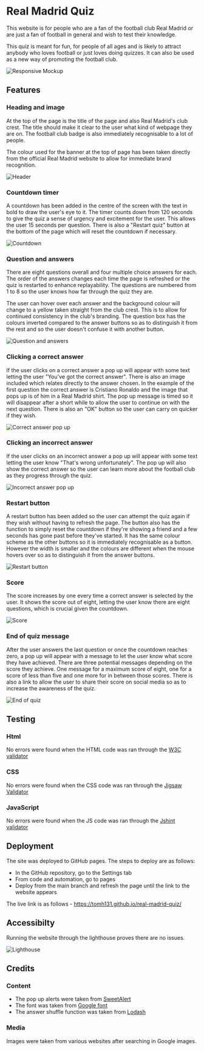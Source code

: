 # Real Madrid Quiz
This website is for people who are a fan of the football club Real Madrid or are just a fan of football in general and wish to test their knowledge. 

This quiz is meant for fun, for people of all ages and is likely to attract anybody who loves football or just loves doing quizzes. It can also be used as a new way of promoting the football club. 

![Responsive Mockup](assets/images/real-madrid-quiz-mockup.png)

## Features

### Heading and image


At the top of the page is the title of the page and also Real Madrid's club crest. The title should make it clear to the user what kind of webpage they are on. The football club badge is also immediately recognisable to a lot of people.

The colour used for the banner at the top of page has been taken directly from the official Real Madrid website to allow for immediate brand recognition.

![Header](assets/images/real-madrid-header.png)

### Countdown timer

A countdown has been added in the centre of the screen with the text in bold to draw the user's eye to it. The timer counts down from 120 seconds to give the quiz a sense of urgency and excitement for the user. This allows the user 15 seconds per question. There is also a "Restart quiz" button at the bottom of the page which will reset the countdown if necessary. 

![Countdown](assets/images/countdown.png)

### Question and answers

There are eight questions overall and four multiple choice answers for each. The order of the answers changes each time the page is refreshed or the quiz is restarted to enhance replayability. The questions are numbered from 1 to 8 so the user knows how far through the quiz they are. 

The user can hover over each answer and the background colour will change to a yellow taken straight from the club crest. This is to allow for continued consistency in the club's branding. The question box has the colours inverted compared to the answer buttons so as to distinguish it from the rest and so the user doesn't confuse it with another button. 

![Question and answers](assets/images/question-and-answers.png)

### Clicking a correct answer

If the user clicks on a correct answer a pop up will appear with some text letting the user "You've got the correct answer". There is also an image included which relates directly to the answer chosen. In the example of the first question the correct answer is Cristiano Ronaldo and the image that pops up is of him in a Real Madrid shirt. The pop up message is timed so it will disappear after a short while to allow the user to continue on with the next question. There is also an "OK" button so the user can carry on quicker if they wish.

![Correct answer pop up](assets/images/correct-answer.png)

### Clicking an incorrect answer

If the user clicks on an incorrect answer a pop up will appear with some text letting the user know "That's wrong unfortunately". The pop up will also show the correct answer so the user can learn more about the football club as they progress through the quiz.

![Incorrect answer pop up](assets/images/incorrect-answer.png)

### Restart button

A restart button has been added so the user can attempt the quiz again if they wish without having to refresh the page. The button also has the function to simply reset the countdown if they're showing a friend and a few seconds has gone past before they've started. It has the same colour scheme as the other buttons so it is immediately recognisable as a button. However the width is smaller and the colours are different when the mouse hovers over so as to distinguish it from the answer buttons.

![Restart button](assets/images/restart-button.png)

### Score

The score increases by one every time a correct answer is selected by the user. It shows the score out of eight, letting the user know there are eight questions, which is crucial given the countdown.

![Score](assets/images/score.png)

### End of quiz message

After the user answers the last question or once the countdown reaches zero, a pop up will appear with a message to let the user know what score they have achieved. There are three potential messages depending on the score they achieve. One message for a maximum score of eight, one for a score of less than five and one more for in between those scores. There is also a link to allow the user to share their score on social media so as to increase the awareness of the quiz.

![End of quiz](assets/images/end-of-quiz.png)

## Testing

### Html

No errors were found when the HTML code was ran through the [W3C validator](https://validator.w3.org/#validate_by_input)

### CSS

No errors were found when the CSS code was ran through the [Jigsaw Validator](https://jigsaw.w3.org/css-validator/#validate_by_input)

### JavaScript

No errors were found when the JS code was ran through the [Jshint validator](https://jshint.com/)

## Deployment

The site was deployed to GitHub pages. The steps to deploy are as follows:
 - In the GitHub repository, go to the Settings tab 
 - From code and automation, go to pages
 - Deploy from the main branch and refresh the page until the link to the website appears 

The live link is as follows - https://tomh131.github.io/real-madrid-quiz/

## Accessibilty

Running the website through the lighthouse proves there are no issues.

![Lighthouse](assets/images/lighthouse.png)

## Credits 

### Content

 - The pop up alerts were taken from [SweetAlert](https://sweetalert2.github.io/)
 - The font was taken from [Google font](https://fonts.google.com/)
 - The answer shuffle function was taken from [Lodash](https://lodash.com/docs/4.17.15#shuffle)

### Media

Images were taken from various websites after searching in Google images.